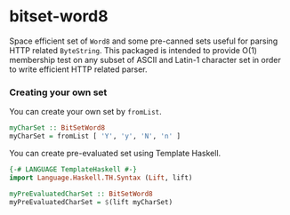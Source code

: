 # bitset-word8
Space efficient set of `Word8` and some pre-canned sets useful for parsing HTTP related `ByteString`.
This packaged is intended to provide O(1) membership test on any subset of ASCII and Latin-1 character set
in order to write efficient HTTP related parser.

### Creating your own set

You can create your own set by `fromList`.

```haskell
myCharSet :: BitSetWord8
myCharSet = fromList [ 'Y', 'y', 'N', 'n' ]
```

You can create pre-evaluated set using Template Haskell.

```haskell
{-# LANGUAGE TemplateHaskell #-}
import Language.Haskell.TH.Syntax (Lift, lift)

myPreEvaluatedCharSet :: BitSetWord8
myPreEvaluatedCharSet = $(lift myCharSet)
```
